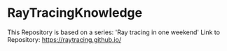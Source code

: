 # RayTracingKnowledge

This Repository is based on a series: 'Ray tracing in one weekend'
Link to Repository: https://raytracing.github.io/
